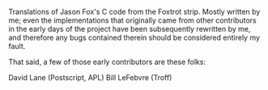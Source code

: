 Translations of Jason Fox's C code from the Foxtrot strip. Mostly written by
me; even the implementations that originally came from other contributors in the early
days of the project have been subsequently rewritten by me, and therefore any bugs
contained therein should be considered entirely my fault.

That said, a few of those early contributors are these folks:

  David Lane (Postscript, APL)
  Bill LeFebvre (Troff)


